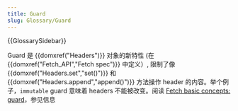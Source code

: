 ```yaml
---
title: Guard
slug: Glossary/Guard
---
```


{{GlossarySidebar}}

Guard 是 {{domxref("Headers")}} 对象的新特性 (在 {{domxref("Fetch_API","Fetch spec")}} 中定义）, 限制了像 {{domxref("Headers.set","set()")}} 和 {{domxref("Headers.append","append()")}} 方法操作 header 的内容。举个例子，`immutable` guard 意味着 headers 不能被改变。阅读 [Fetch basic concepts: guard](/zh-CN/docs/Web/API/Fetch_API/Basic_concepts#Guard)，参见信息
